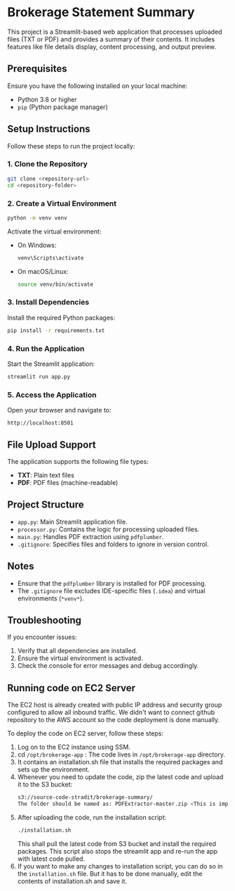 # Brokerage Statement Summary

This project is a Streamlit-based web application that processes uploaded files (TXT or PDF) and provides a summary of their contents. It includes features like file details display, content processing, and output preview.

## Prerequisites

Ensure you have the following installed on your local machine:

- Python 3.8 or higher
- `pip` (Python package manager)

## Setup Instructions

Follow these steps to run the project locally:

### 1. Clone the Repository

```bash
git clone <repository-url>
cd <repository-folder>
```

### 2. Create a Virtual Environment

```bash
python -m venv venv
```

Activate the virtual environment:

- On Windows:
  ```bash
  venv\Scripts\activate
  ```
- On macOS/Linux:
  ```bash
  source venv/bin/activate
  ```

### 3. Install Dependencies

Install the required Python packages:

```bash
pip install -r requirements.txt
```

### 4. Run the Application

Start the Streamlit application:

```bash
streamlit run app.py
```

### 5. Access the Application

Open your browser and navigate to:

```
http://localhost:8501
```

## File Upload Support

The application supports the following file types:

- **TXT**: Plain text files
- **PDF**: PDF files (machine-readable)

## Project Structure

- `app.py`: Main Streamlit application file.
- `processor.py`: Contains the logic for processing uploaded files.
- `main.py`: Handles PDF extraction using `pdfplumber`.
- `.gitignore`: Specifies files and folders to ignore in version control.

## Notes

- Ensure that the `pdfplumber` library is installed for PDF processing.
- The `.gitignore` file excludes IDE-specific files (`.idea`) and virtual environments (`*venv*`).

## Troubleshooting

If you encounter issues:

1. Verify that all dependencies are installed.
2. Ensure the virtual environment is activated.
3. Check the console for error messages and debug accordingly.

## Running code on EC2 Server
The EC2 host is already created with public IP address and security group configured to allow all inbound traffic.
We didn't want to connect github repository to the AWS account so the code deployment is done manually.

To deploy the code on EC2 server, follow these steps:
1. Log on to the EC2 instance using SSM.
2. cd `/opt/brokerage-app` : The code lives in `/opt/brokerage-app` directory.
3. It contains an installation.sh file that installs the required packages and sets up the environment. 
4. Whenever you need to update the code, zip the latest code and upload it to the S3 bucket:
   ```bash
   s3://source-code-stradit/brokerage-summary/
   The folder should be named as: PDFExtractor-master.zip <This is important as the code is configured to look for this name>
   ```
5. After uploading the code, run the installation script:
   ```bash
   ./installation.sh
   ```
   This shall pull the latest code from S3 bucket and install the required packages. This script also stops the streamlit app and re-run the app with latest code pulled.
6. If you want to make any changes to installation script, you can do so in the `installation.sh` file. But it has to be done manually, edit the contents of installation.sh and save it.